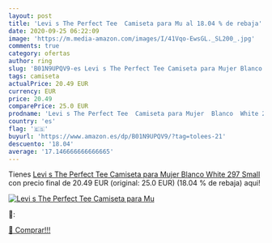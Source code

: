 ```yaml
---
layout: post
title: 'Levi s The Perfect Tee  Camiseta para Mu al 18.04 % de rebaja'
date: 2020-09-25 06:22:09
image: 'https://m.media-amazon.com/images/I/41Vqo-EwsGL._SL200_.jpg'
comments: true
category: ofertas
author: ring
slug: 'B01N9UPQV9-es Levi s The Perfect Tee Camiseta para Mujer Blanco White...'
tags: camiseta
actualPrice: 20.49 EUR
currency: EUR
price: 20.49
comparePrice: 25.0 EUR
prodname: 'Levi s The Perfect Tee  Camiseta para Mujer  Blanco  White 297   Small'
country: 'es'
flag: '🇪🇸'
buyurl: 'https://www.amazon.es/dp/B01N9UPQV9/?tag=tolees-21'
descuento: '18.04'
average: '17.146666666666665'
---
```


Tienes [Levi s The Perfect Tee  Camiseta para Mujer  Blanco  White 297   Small](https://www.amazon.es/dp/B01N9UPQV9/?tag=tolees-21) con precio final de  20.49 EUR (original: 25.0 EUR) (18.04 %  de rebaja) aqui!

[![Levi s The Perfect Tee  Camiseta para Mu](https://m.media-amazon.com/images/I/41Vqo-EwsGL._SL200_.jpg)](https://www.amazon.es/dp/B01N9UPQV9/?tag=tolees-21)

🔎:


[🛒 Comprar!!!](https://www.amazon.es/dp/B01N9UPQV9/?tag=tolees-21)
